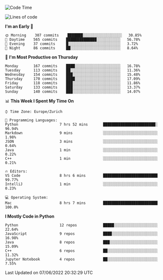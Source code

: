 <!--START_SECTION:waka-->
![Code Time](http://img.shields.io/badge/Code%20Time-0%20secs-blue)

![Lines of code](https://img.shields.io/badge/From%20Hello%20World%20I%27ve%20Written-13%20Million%20lines%20of%20code-blue)

**I'm an Early 🐤** 

```text
🌞 Morning    307 commits    ███████░░░░░░░░░░░░░░░░░░   30.85% 
🌆 Daytime    565 commits    ██████████████░░░░░░░░░░░   56.78% 
🌃 Evening    37 commits     █░░░░░░░░░░░░░░░░░░░░░░░░   3.72% 
🌙 Night      86 commits     ██░░░░░░░░░░░░░░░░░░░░░░░   8.64%

```
📅 **I'm Most Productive on Thursday** 

```text
Monday       167 commits    ████░░░░░░░░░░░░░░░░░░░░░   16.78% 
Tuesday      113 commits    ██░░░░░░░░░░░░░░░░░░░░░░░   11.36% 
Wednesday    154 commits    ███░░░░░░░░░░░░░░░░░░░░░░   15.48% 
Thursday     170 commits    ████░░░░░░░░░░░░░░░░░░░░░   17.09% 
Friday       118 commits    ███░░░░░░░░░░░░░░░░░░░░░░   11.86% 
Saturday     133 commits    ███░░░░░░░░░░░░░░░░░░░░░░   13.37% 
Sunday       140 commits    ███░░░░░░░░░░░░░░░░░░░░░░   14.07%

```


📊 **This Week I Spent My Time On** 

```text
⌚︎ Time Zone: Europe/Zurich

💬 Programming Languages: 
Python                   7 hrs 52 mins       ████████████████████████░   96.94% 
Markdown                 9 mins              ░░░░░░░░░░░░░░░░░░░░░░░░░   1.98% 
JSON                     3 mins              ░░░░░░░░░░░░░░░░░░░░░░░░░   0.64% 
Java                     1 min               ░░░░░░░░░░░░░░░░░░░░░░░░░   0.22% 
C++                      1 min               ░░░░░░░░░░░░░░░░░░░░░░░░░   0.21%

🔥 Editors: 
VS Code                  8 hrs 6 mins        █████████████████████████   99.77% 
IntelliJ                 1 min               ░░░░░░░░░░░░░░░░░░░░░░░░░   0.23%

💻 Operating System: 
Mac                      8 hrs 7 mins        █████████████████████████   100.0%

```

**I Mostly Code in Python** 

```text
Python                   12 repos            █████░░░░░░░░░░░░░░░░░░░░   22.64% 
JavaScript               9 repos             ████░░░░░░░░░░░░░░░░░░░░░   16.98% 
Java                     8 repos             ███░░░░░░░░░░░░░░░░░░░░░░   15.09% 
C++                      6 repos             ██░░░░░░░░░░░░░░░░░░░░░░░   11.32% 
Jupyter Notebook         4 repos             ██░░░░░░░░░░░░░░░░░░░░░░░   7.55%

```



 Last Updated on 07/06/2022 20:32:29 UTC
<!--END_SECTION:waka-->　　
